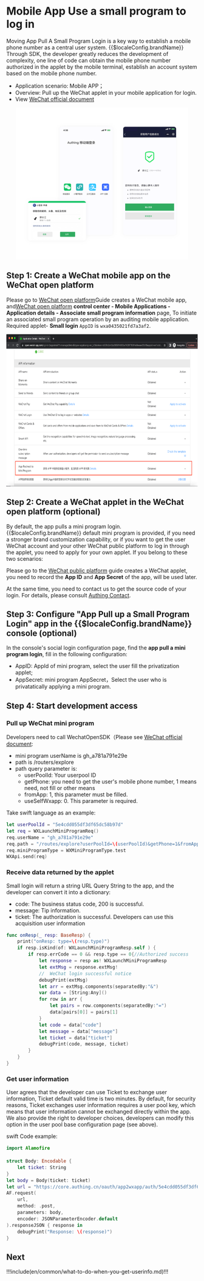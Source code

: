 # Mobile App Use a small program to log in

<LastUpdated/>

Moving App Pull A Small Program Login is a key way to establish a mobile phone number as a central user system. {{$localeConfig.brandName}} Through SDK, the developer greatly reduces the development of complexity, one line of code can obtain the mobile phone number authorized in the applet by the mobile terminal, establish an account system based on the mobile phone number.

- Application scenario: Mobile APP；
- Overview: Pull up the WeChat applet in your mobile application for login.
- View [WeChat official document](https://developers.weixin.qq.com/doc/oplatform/Mobile_App/WeChat_Login/Development_Guide.html)

<img src="./images/wechat-mobile-mini-program-login.png" height="400px" style="display:block;margin: 0 auto;"/>

## Step 1: Create a WeChat mobile app on the WeChat open platform

Please go to [WeChat open platform](https://open.weixin.qq.com/cgi-bin/frame?t=home/app_tmpl&lang=zh_CN)Guide creates a WeChat mobile app, and[WeChat open platform](https://open.weixin.qq.com/) **control center - Mobile Applications - Application details - Associate small program information** page, To initiate an associated small program operation by an auditing mobile application. Required applet- **Small login** `AppID` is `wxa0435021fd7a3af2`.

<img src="./images/miniprogram_on_openplatform.png" height="400px" style="display:block;margin: 0 auto;"/>

## Step 2: Create a WeChat applet in the WeChat open platform (optional)

By default, the app pulls a mini program login. {{$localeConfig.brandName}} default mini program is provided, if you need a stronger brand customization capability, or if you want to get the user WeChat account and your other WeChat public platform to log in through the applet, you need to apply for your own applet. If you belong to these two scenarios:

Please go to the [WeChat public platform](https://mp.weixin.qq.com/wxopen/waregister?action=step1&token=&lang=zh_CN) guide creates a WeChat applet, you need to record the **App ID** and **App Secret** of the app, will be used later.

At the same time, you need to contact us to get the source code of your login. For details, please consult [Authing Contact](csm@authing.cn).

## Step 3: Configure "App Pull up a Small Program Login" app in the {{$localeConfig.brandName}} console (optional)

In the console's social login configuration page, find the **app pull a mini program login**, fill in the following configuration:

- AppID: AppId of mini program, select the user fill the privatization applet;
- AppSecret: mini program AppSecret，Select the user who is privatatically applying a mini program.

## Step 4: Start development access

### Pull up WeChat mini program

Developers need to call WechatOpenSDK（Please see [WeChat official document](https://developers.weixin.qq.com/doc/oplatform/Mobile_App/Access_Guide/iOS.html):

- mini program userName is gh_a781a791e29e
- path is /routers/explore
- path query parameter is:
  - userPoolId: Your userpool ID
  - getPhone: you need to get the user's mobile phone number, 1 means need, not fill or other means
  - fromApp: 1, this parameter must be filled.
  - useSelfWxapp: 0. This parameter is required.

Take swift language as an example:

```swift
let userPoolId = "5e4cdd055df3df65dc58b97d"
let req = WXLaunchMiniProgramReq()
req.userName = "gh_a781a791e29e"
req.path = "/routes/explore?userPoolId=\(userPoolId)&getPhone=1&fromApp=1&useSelfWxapp=0"
req.miniProgramType = WXMiniProgramType.test
WXApi.send(req)
```

### Receive data returned by the applet

Small login will return a string URL Query String to the app, and the developer can convert it into a dictionary:

- code: The business status code, 200 is successful.
- message: Tip information.
- ticket: The authorization is successful. Developers can use this acquisition user information

```swift
func onResp(_ resp: BaseResp) {
    print("onResp: type=\(resp.type)")
    if resp.isKind(of: WXLaunchMiniProgramResp.self ) {
        if resp.errCode == 0 && resp.type == 0{//Authorized success
            let response = resp as! WXLaunchMiniProgramResp
            let extMsg = response.extMsg!
            //  WeChat login successful notice
            debugPrint(extMsg)
            let arr = extMsg.components(separatedBy:"&")
            var data = [String:Any]()
            for row in arr {
                let pairs = row.components(separatedBy:"=")
                data[pairs[0]] = pairs[1]
            }
            let code = data["code"]
            let message = data["message"]
            let ticket = data["ticket"]
            debugPrint(code, message, ticket)
        }
    }
}
```

### Get user information

User agrees that the developer can use Ticket to exchange user information, Ticket default valid time is two minutes. By default, for security reasons, Ticket exchanges user information requires a user pool key, which means that user information cannot be exchanged directly within the app. We also provide the right to developer choices, developers can modify this option in the user pool base configuration page (see above).

<ApiMethodSpec method="post" host="https://core.authing.cn" path="oauth/app2wxapp/auth/:userPoolId" summary="ticket exchange user information">
<template slot="headers">
<ApiMethodParam name="content-type" type="string" required description="application/json" />
</template>
<template slot="pathParams">
<ApiMethodParam name="userPoolId" type="string" required description="Userpool ID" />
</template>
<template slot="bodyParams">
<ApiMethodParam name="secret" type="string" description="Userpool key" />
<ApiMethodParam name="tickett" type="string" required description="ticket returns to App" />
</template>
<template slot="response">
<ApiMethodResponse description="_id is user ID。">

```js
{
  emailVerified: false,
  username: 'Liao Changjiang',
  nickname: 'Liao Changjiang',
  company: '',
  photo: 'https://usercontents.authing.cn/avatar-5e57540f84622ae263294a42-1582781455906',
  loginsCount: 2,
  registerMethod: 'oauth:app2wxapp',
  blocked: false,
  isDeleted: false,
  oauth: '{"nickName":"Liang Changjiang","gender":1,"language":"zh_CN","city":"Haidian","province":"Beijing","country":"China","avatarUrl":"https://wx.qlogo.cn/mmopen/vi_32/8INxh2bxDMiaU05jLqvWBszALu2u8Qw4iaxV58v4fERaDWV8yunE7icNiahJdxkOCNfGosqXcQ2SyScAcdyibv8uWWQ/132","phone":"17670416754","openid":"o1p9H4wAgb9uTqpxG5Z1g0pIr3FE","unionid":"o0pqE6Fbr5M-exSu_PeL_sjwN44U"}',
  metadata: '""',
  _id: "5e57540f84622ae263294a42",
  unionid: 'o0pqE6Fbr5M-exSu_PeL_sjwN44U',
  openid: 'o1p9H4wAgb9uTqpxG5Z1g0pIr3FE',
  lastIP: '::ffff:192.168.0.106',
  lastLogin: "2020-02-27T05:33:20.796Z",
  signedUp: "2020-02-27T05:30:55.875Z",
  token: 'eyJhbGciOiJIUzI1NiIsInR5cCI6IkpXVCJ9.eyJkYXRhIjp7InVuaW9uaWQiOiJvMHBxRTZGYnI1TS1leFN1X1BlTF9zandONDRVIiwiaWQiOiI1ZTU3NTQwZjg0NjIyYWUyNjMyOTRhNDIiLCJjbGllbnRJZCI6IjVlNGNkZDA1NWRmM2RmNjVkYzU4Yjk3ZCJ9LCJpYXQiOjE1ODI3ODE2MDAsImV4cCI6MTU4NDA3NzYwMH0.pd7HJu5Ft8uytxIy4VgHdQiaAKuo96P_LcABFwM7OPI',
  tokenExpiredAt: "2020-03-13T05:33:20.000Z",
  phone: '188xxxx8888'
}
```

</ApiMethodResponse>
</template>
</ApiMethodSpec>

swift Code example:

```swift
import Alamofire

struct Body: Encodable {
    let ticket: String
}
let body = Body(ticket: ticket)
let url = "https://core.authing.cn/oauth/app2wxapp/auth/5e4cdd055df3df65dc58b97d?ticket=\(ticket)"
AF.request(
    url,
    method: .post,
    parameters: body,
    encoder: JSONParameterEncoder.default
).responseJSON { response in
    debugPrint("Response: \(response)")
}
```

## Next

!!!include(en/common/what-to-do-when-you-get-userinfo.md)!!!
